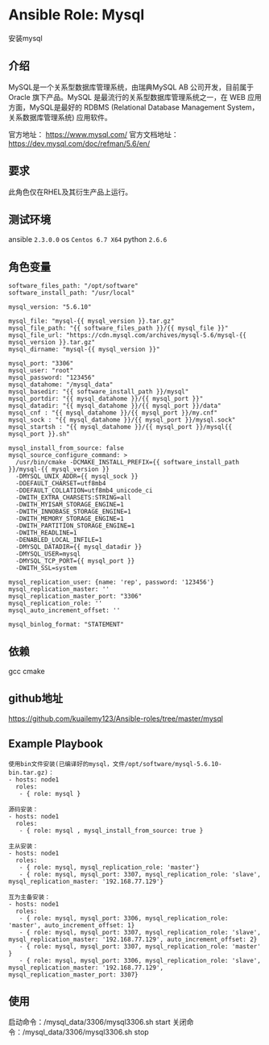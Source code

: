 # Ansible Role: Mysql

安装mysql

## 介绍
MySQL是一个关系型数据库管理系统，由瑞典MySQL AB 公司开发，目前属于 Oracle 旗下产品。MySQL 是最流行的关系型数据库管理系统之一，在 WEB 应用方面，MySQL是最好的 RDBMS (Relational Database Management System，关系数据库管理系统) 应用软件。


官方地址： https://www.mysql.com/
官方文档地址：https://dev.mysql.com/doc/refman/5.6/en/

## 要求

此角色仅在RHEL及其衍生产品上运行。

## 测试环境

ansible `2.3.0.0`
os `Centos 6.7 X64`
python `2.6.6`

## 角色变量
	software_files_path: "/opt/software"
	software_install_path: "/usr/local"

	mysql_version: "5.6.10"

	mysql_file: "mysql-{{ mysql_version }}.tar.gz"
	mysql_file_path: "{{ software_files_path }}/{{ mysql_file }}"
	mysql_file_url: "https://cdn.mysql.com/archives/mysql-5.6/mysql-{{ mysql_version }}.tar.gz"
	mysql_dirname: "mysql-{{ mysql_version }}"

	mysql_port: "3306"
	mysql_user: "root"
	mysql_password: "123456"
	mysql_datahome: "/mysql_data"
	mysql_basedir: "{{ software_install_path }}/mysql"
	mysql_portdir: "{{ mysql_datahome }}/{{ mysql_port }}"
	mysql_datadir: "{{ mysql_datahome }}/{{ mysql_port }}/data"
	mysql_cnf : "{{ mysql_datahome }}/{{ mysql_port }}/my.cnf"
	mysql_sock : "{{ mysql_datahome }}/{{ mysql_port }}/mysql.sock"
	mysql_startsh : "{{ mysql_datahome }}/{{ mysql_port }}/mysql{{ mysql_port }}.sh"

	mysql_install_from_source: false
	mysql_source_configure_command: >
	  /usr/bin/cmake -DCMAKE_INSTALL_PREFIX={{ software_install_path }}/mysql-{{ mysql_version }}
	  -DMYSQL_UNIX_ADDR={{ mysql_sock }}
	  -DDEFAULT_CHARSET=utf8mb4
	  -DDEFAULT_COLLATION=utf8mb4_unicode_ci
	  -DWITH_EXTRA_CHARSETS:STRING=all
	  -DWITH_MYISAM_STORAGE_ENGINE=1
	  -DWITH_INNOBASE_STORAGE_ENGINE=1
	  -DWITH_MEMORY_STORAGE_ENGINE=1
	  -DWITH_PARTITION_STORAGE_ENGINE=1
	  -DWITH_READLINE=1
	  -DENABLED_LOCAL_INFILE=1
	  -DMYSQL_DATADIR={{ mysql_datadir }}
	  -DMYSQL_USER=mysql
	  -DMYSQL_TCP_PORT={{ mysql_port }}
	  -DWITH_SSL=system
			
	mysql_replication_user: {name: 'rep', password: '123456'}
	mysql_replication_master: ''
	mysql_replication_master_port: "3306"
	mysql_replication_role: ''
	mysql_auto_increment_offset: ''

	mysql_binlog_format: "STATEMENT"
	

## 依赖

gcc cmake

## github地址
https://github.com/kuailemy123/Ansible-roles/tree/master/mysql

## Example Playbook

	使用bin文件安装(已编译好的mysql，文件/opt/software/mysql-5.6.10-bin.tar.gz)：
	- hosts: node1
	  roles:
	   - { role: mysql }

	源码安装：
	- hosts: node1
      roles:
       - { role: mysql , mysql_install_from_source: true }

	主从安装：
	- hosts: node1
      roles:
       - { role: mysql, mysql_replication_role: 'master'}
       - { role: mysql, mysql_port: 3307, mysql_replication_role: 'slave', mysql_replication_master: '192.168.77.129'}
    
	互为主备安装：
	- hosts: node1
	  roles:
	   - { role: mysql, mysql_port: 3306, mysql_replication_role: 'master', auto_increment_offset: 1}
	   - { role: mysql, mysql_port: 3307, mysql_replication_role: 'slave', mysql_replication_master: '192.168.77.129', auto_increment_offset: 2}
	   - { role: mysql, mysql_port: 3307, mysql_replication_role: 'master' }
	   - { role: mysql, mysql_port: 3306, mysql_replication_role: 'slave', mysql_replication_master: '192.168.77.129', mysql_replication_master_port: 3307}


## 使用

启动命令：/mysql_data/3306/mysql3306.sh start
关闭命令：/mysql_data/3306/mysql3306.sh stop

